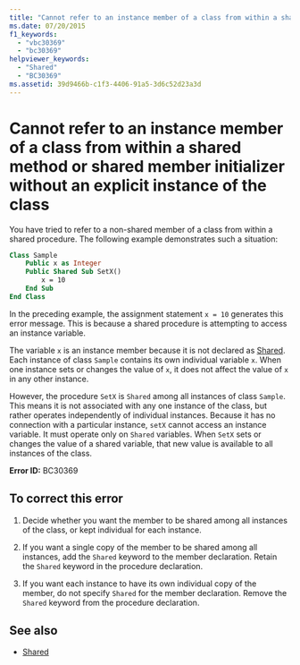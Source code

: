 ```yaml
---
title: "Cannot refer to an instance member of a class from within a shared method or shared member initializer without an explicit instance of the class"
ms.date: 07/20/2015
f1_keywords: 
  - "vbc30369"
  - "bc30369"
helpviewer_keywords: 
  - "Shared"
  - "BC30369"
ms.assetid: 39d9466b-c1f3-4406-91a5-3d6c52d23a3d
---
```

# Cannot refer to an instance member of a class from within a shared method or shared member initializer without an explicit instance of the class

You have tried to refer to a non-shared member of a class from within a shared procedure. The following example demonstrates such a situation:
  
```vb  
Class Sample
    Public x as Integer  
    Public Shared Sub SetX()
        x = 10  
    End Sub  
End Class  
```  
  
 In the preceding example, the assignment statement `x = 10` generates this error message. This is because a shared procedure is attempting to access an instance variable.  
  
 The variable `x` is an instance member because it is not declared as [Shared](../modifiers/shared.md). Each instance of class `Sample` contains its own individual variable `x`. When one instance sets or changes the value of `x`, it does not affect the value of `x` in any other instance.
  
 However, the procedure `SetX` is `Shared` among all instances of class `Sample`. This means it is not associated with any one instance of the class, but rather operates independently of individual instances. Because it has no connection with a particular instance, `setX` cannot access an instance variable. It must operate only on `Shared` variables. When `SetX` sets or changes the value of a shared variable, that new value is available to all instances of the class.
  
 **Error ID:** BC30369
  
## To correct this error
  
1. Decide whether you want the member to be shared among all instances of the class, or kept individual for each instance.

2. If you want a single copy of the member to be shared among all instances, add the `Shared` keyword to the member declaration. Retain the `Shared` keyword in the procedure declaration.

3. If you want each instance to have its own individual copy of the member, do not specify `Shared` for the member declaration. Remove the `Shared` keyword from the procedure declaration.
  
## See also

- [Shared](../modifiers/shared.md)
